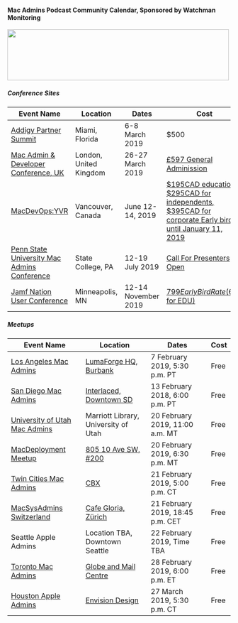 #### Mac Admins Podcast Community Calendar, Sponsored by Watchman Monitoring

[<img src="https://podcast.macadmins.org/wp-content/uploads/2017/06/Watchman-Monitoring-logo-blue.png" alt="" width="500" height="115" />](https://www.watchmanmonitoring.com)

##### Conference Sites

| Event Name | Location | Dates | Cost |
|------------|----------|-------|------|
| [Addigy Partner Summit](https://www.addigy.com/summit) | Miami, Florida | 6-8 March 2019 | $500 |
| [Mac Admin & Developer Conference, UK](https://macad.uk) | London, United Kingdom | 26-27 March 2019 | [£597 General Adminission](https://www.macad.uk/register/) | 
| [MacDevOps:YVR](https://mdoyvr.com) | Vancouver, Canada | June 12-14, 2019 | [$195CAD education, $295CAD for independents, $395CAD for corporate Early bird until January 11, 2019](https://mdoyvr.com/buy-tickets/) |
| [Penn State University Mac Admins Conference](https://macadmins.psu.edu) | State College, PA | 12-19 July 2019 | [Call For Presenters Open](http://macadmins.psu.edu/conference/submit-proposals/) | 
| [Jamf Nation User Conference](https://www.jamf.com/events/jamf-nation-user-conference/2019/) | Minneapolis, MN | 12-14 November 2019 | [$799 Early Bird Rate ($699 for EDU)](https://www.cvent.com/events/jamf-nation-user-conference-2019/registration-7d9e9c5d913c4c38b847a10de4a84e25.aspx) |

##### Meetups

| Event Name | Location | Dates | Cost |
|------------|----------|-------|------|
| [Los Angeles Mac Admins](https://www.jamf.com/jamf-nation/events/user-groups/256/los-angeles-mac-admins-meet-up) | [LumaForge HQ, Burbank](https://goo.gl/maps/ESFpFcsdDWr) | 7 February 2019, 5:30 p.m. PT | Free |
| [San Diego Mac Admins](https://www.jamf.com/jamf-nation/events/user-groups/245/san-diego-macadmins) | [Interlaced, Downtown SD](https://www.google.com/maps/place/Interlaced+-+San+Diego/@32.7151775,-117.170848,17z/data=!3m1!4b1!4m5!3m4!1s0x80dc0ecdef89d6cf:0x48b5c2b531ca2189!8m2!3d32.715173!4d-117.168654) | 13 February 2018, 6:00 p.m. PT | Free |
| [University of Utah Mac Admins](https://apple.lib.utah.edu) | Marriott Library, University of Utah | 20 February 2019, 11:00 a.m. MT | Free |
| [MacDeployment Meetup](http://macdeployment.ca) | [805 10 Ave SW, #200](https://maps.apple.com/?address=805%2010%20Ave%20SW,%20Calgary%20AB,%20Canada) | 20 February 2019, 6:30 p.m. MT | Free |
| [Twin Cities Mac Admins](https://twitter.com/MspMacAdmns) | [CBX](https://goo.gl/maps/P23uCyczSkT2) | 21 February 2019, 5:00 p.m. CT | Free |
| [MacSysAdmins Switzerland](https://macsysadmin.ch/) | [Cafe Gloria, Zürich](https://www.facebook.com/CafeGloria/) | 21 February 2019, 18:45 p.m. CET | Free |
| Seattle Apple Admins | Location TBA, Downtown Seattle | 22 February 2019, Time TBA | Free |
| [Toronto Mac Admins](https://www.eventbrite.com/e/toronto-macbrained-for-all-mac-admins-mdm-tickets-55045286935) | [Globe and Mail Centre](https://goo.gl/maps/vmqYdnb6teD2) | 28 February 2019, 6:00 p.m. ET | Free |
| [Houston Apple Admins](https://houstonappleadmins.org/March2019-Meetup/) | [Envision Design](https://goo.gl/maps/WD9UL2rdYpz) | 27 March 2019, 5:30 p.m. CT | Free |
